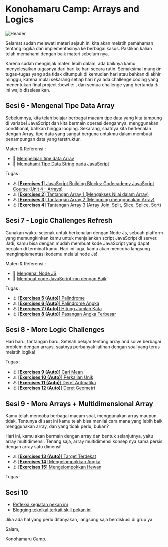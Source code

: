 # Konohamaru Camp: Arrays and Logics

![Header](assets/header-w3.jpg)

Selamat sudah melewati materi sejauh ini kita akan melatih pemahaman tentang logika dan implementasinya ke berbagai kasus. Pastikan kalian telah memahami dengan baik materi sebelum nya.

Karena sudah menginjak materi lebih dalam, ada baiknya kamu menyelesaikan tugasnya dari hari ke hari secara rutin. Semaksimal mungkin tugas-tugas yang ada tidak ditumpuk di kemudian hari atau bahkan di akhir minggu, karena mulai sekarang setiap hari nya ada challenge coding yang menentukan final project :bowtie: , dan semua challenge yang bertanda :anchor: ini wajib diselesaikan.

## Sesi 6 - Mengenal Tipe Data Array

Sebelumnya, kita telah belajar berbagai macam tipe data yang kita tampung di variabel JavaScript dan kita bermain operasi dengannya, menggunakan conditional, bahkan hingga looping. Sekarang, saatnya kita berkenalan dengan Array, tipe data yang sangat berguna untukmu dalam membuat penampungan data yang terstruktur.

Materi & Referensi :

- :notebook_with_decorative_cover: [Mempelajari tipe data Array](modules/js-array.md)
- :notebook_with_decorative_cover:
[Memahami Tipe Data String pada JavaScript](modules/js-string-reference.md)

Tugas :

- :anchor:
[[**Exercises 1**] JavaScript Building Blocks: Codecademy JavaScript Course (Unit 4 - Arrays)](https://www.codecademy.com/learn/learn-javascript)
- :anchor:
[[**Exercises 2**] Tantangan Array 1 (Mengakses Nilai dalam Array)](modules/anchor-akses-array.md)
- :anchor:
[[**Exercises 3**] Tantangan Array 2 (Melooping menggunakan Array)](modules/anchor-loop-array.md)
- :anchor:
[[**Exercises 4**] Tantangan Array 3 (Array Join, Split, Slice, Splice, Sort)](modules/anchor-mixed-array.md)

## Sesi 7 - Logic Challenges Refresh

Gunakan waktu sejenak untuk berkenalan dengan Node Js,
sebuah platform yang memungkinkan kamu untuk menjalankan script JavaScript di server. Jadi, kamu bisa dengan mudah membuat kode JavaScript yang dapat berjalan di terminal kamu. Hari ini juga, kamu akan mencoba langsung mengimplementasi kodemu melalui node Js!

Materi & Referensi :

- :notebook_with_decorative_cover:
[Mengenal Node JS](/modules/js-node.md)
- :notebook_with_decorative_cover: [Membuat code JavaScript-mu dengan Baik ](modules/js-code-style.md)

Tugas :
- :anchor:
[[**Exercises 5 (Auto)**] Palindrome](/modules/challenge-palindrome.md)
- :anchor:
[[**Exercises 6 (Auto)**] Palindrome Angka](/modules/challenge-palindrome-angka.md)
- :anchor:
[[**Exercises 7 (Auto)**] Hitung Jumlah Kata](/modules/challenge-hitung-jumlah-kata.md)
- :anchor:
[[**Exercises 8 (Auto)**] Pasangan Angka Terbesar](/modules/challenge-pasangan-terbesar.md)

## Sesi 8 - More Logic Challenges

Hari baru, tantangan baru. Setelah belajar tentang array and solve berbagai problem dengan arrays, saatnya perbanyak latihan dengan soal yang terus melatih logika!

Tugas :

- :anchor:
[[**Exercises 9 (Auto)**] Cari Mean](/modules/challenge-cari-mean.md)
- :anchor:
[[**Exercises 10 (Auto)**] Perkalian Unik](/modules/challenge-perkalian-unik.md)
- :anchor:
[[**Exercises 11 (Auto)**] Deret Aritmatika](/modules/challenge-deret-aritmatika.md)
- :anchor:
[[**Exercises 12 (Auto)**] Deret Geometri](/modules/challenge-deret-geometri.md)

## Sesi 9 - More Arrays + Multidimensional Array

Kamu telah mencoba berbagai macam soal, menggunakan array maupun tidak. Tentunya di saat ini kamu telah bisa menilai cara mana yang lebih baik menggunakan array, dan yang tidak perlu, bukan?

Hari ini, kamu akan bermain dengan array dan bentuk selanjutnya, yaitu array multidimensi. Tenang saja, array multidimensi konsep nya sama persis dengan array satu dimensi!

- :anchor:
[[**Exercises 13 (Auto)**] Target Terdekat](/modules/challenge-target-terdekat.md)
- :anchor:
[[**Exercises 14**] Mengelompokkan Angka](modules/challenge-kelompok-angka.md)
- :anchor:
[[**Exercises 15**] Mengelompokkan Hewan](modules/challenge-kelompok-hewan.md)

Tugas :

## Sesi 10

- [Refleksi kegiatan pekan ini](https://github.com/trial-class-genin/week-1/blob/master/modules/reflection.md)
- [Blogging teknikal terkait skill pekan ini](https://github.com/trial-class-genin/week-1/blob/master/modules/blog.md)

Jika ada hal yang perlu ditanyakan, langsung saja berdiskusi di grup ya.

Salam,

Konohamaru Camp.
